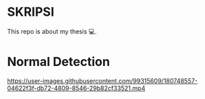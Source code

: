 # SKRIPSI
This repo is about my thesis 💻.

# Normal Detection

https://user-images.githubusercontent.com/99315609/180748557-04622f3f-db72-4809-8546-29b82cf33521.mp4
